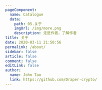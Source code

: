 ```yaml
---
pageComponent:
  name: Catalogue
  data:
    path: 05.关于
    imgUrl: /img/more.png
    description: 走进作者，了解作者
title: 关于
date: 2020-03-11 21:50:56
permalink: /about/
sidebar: false
article: false
comment: false
editLink: false
author:
  name: John Tao
  link: https://github.com/Draper-crypto/
---
```

